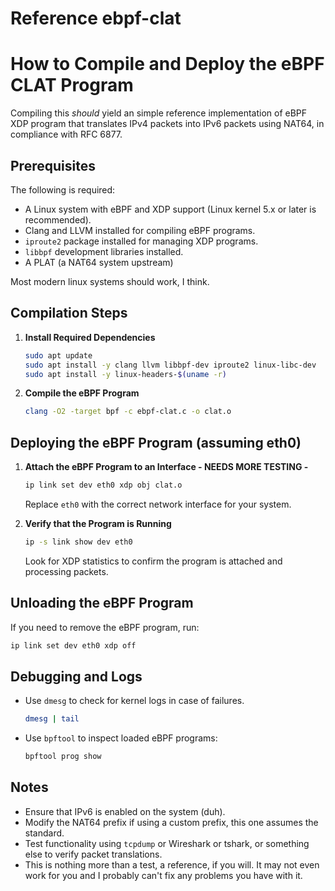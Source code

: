 # Reference ebpf-clat

# How to Compile and Deploy the eBPF CLAT Program

Compiling this *should* yield an simple reference implementation of eBPF XDP program that translates IPv4 packets into IPv6 packets using NAT64, in compliance with RFC 6877.

## Prerequisites

The following is required:

- A Linux system with eBPF and XDP support (Linux kernel 5.x or later is recommended).
- Clang and LLVM installed for compiling eBPF programs.
- `iproute2` package installed for managing XDP programs.
- `libbpf` development libraries installed.
- A PLAT (a NAT64 system upstream)

Most modern linux systems should work, I think.

## Compilation Steps

1. **Install Required Dependencies**
   ```sh
   sudo apt update
   sudo apt install -y clang llvm libbpf-dev iproute2 linux-libc-dev
   sudo apt install -y linux-headers-$(uname -r)
   ```

2. **Compile the eBPF Program**
   ```sh
   clang -O2 -target bpf -c ebpf-clat.c -o clat.o
   ```

## Deploying the eBPF Program (assuming eth0)

1. **Attach the eBPF Program to an Interface - NEEDS MORE TESTING -**
   ```sh
   ip link set dev eth0 xdp obj clat.o
   ```
   Replace `eth0` with the correct network interface for your system.

2. **Verify that the Program is Running**
   ```sh
   ip -s link show dev eth0
   ```
   Look for XDP statistics to confirm the program is attached and processing packets.

## Unloading the eBPF Program

If you need to remove the eBPF program, run:
   ```sh
   ip link set dev eth0 xdp off
   ```

## Debugging and Logs

- Use `dmesg` to check for kernel logs in case of failures.
  ```sh
  dmesg | tail
  ```
- Use `bpftool` to inspect loaded eBPF programs:
  ```sh
  bpftool prog show
  ```

## Notes
- Ensure that IPv6 is enabled on the system (duh).
- Modify the NAT64 prefix if using a custom prefix, this one assumes the standard.
- Test functionality using `tcpdump` or Wireshark or tshark, or something else to verify packet translations.
- This is nothing more than a test, a reference, if you will. It may not even work for you and I probably can't fix any problems you have with it.
